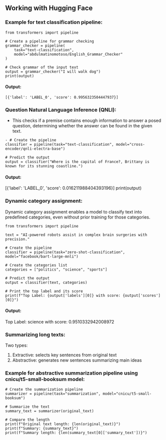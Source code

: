 ## Working with Hugging Face

### Example for text classification pipeline:
```
from transformers import pipeline

# Create a pipeline for grammar checking
grammar_checker = pipeline(
    task="text-classification",
    model="abdulmatinomotoso/English_Grammar_Checker"
)

# Check grammar of the input text
output = grammar_checker("I will walk dog")
print(output)
```

#### Output:
    [{'label': 'LABEL_0', 'score': 0.9956323504447937}]

### Question Natural Language Inference (QNLI):
- This checks if a premise contains enough information to answer a posed question, determining whether the answer can be found in the given text.

```
- # Create the pipeline
classifier = pipeline(task="text-classification", model="cross-encoder/qnli-electra-base")

# Predict the output
output = classifier("Where is the capital of France?, Brittany is known for its stunning coastline.")
```
#### Output:
[{'label': 'LABEL_0', 'score': 0.016211988404393196}]
print(output)

### Dynamic category assignment:
Dynamic category assignment enables a model to classify text into predefined categories, even without prior training for those categories.

```
from transformers import pipeline

text = "AI-powered robots assist in complex brain surgeries with precision."

# Create the pipeline
classifier = pipeline(task="zero-shot-classification", model="facebook/bart-large-mnli")

# Create the categories list
categories = ["politics", "science", "sports"]

# Predict the output
output = classifier(text, categories)

# Print the top label and its score
print(f"Top Label: {output['labels'][0]} with score: {output['scores'][0]}")
```
#### Output:
Top Label: science with score: 0.9510332942008972

### Summarizing long texts:
Two types:
1. Extractive: selects key sentences from original text
2. Abstractive: generates new sentences summarizing main ideas

### Example for abstractive summarization pipeline using cnicu/t5-small-booksum model:
```
# Create the summarization pipeline
summarizer = pipeline(task="summarization", model="cnicu/t5-small-booksum")

# Summarize the text
summary_text = summarizer(original_text)

# Compare the length
print(f"Original text length: {len(original_text)}")
print(f"Summary: {summary_text}")
print(f"Summary length: {len(summary_text[0]['summary_text'])}")
```
